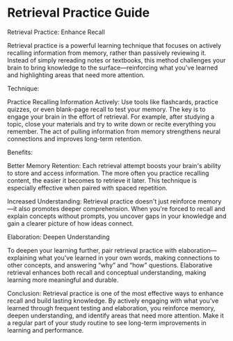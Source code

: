 # Retrieval Practice Guide

Retrieval Practice: Enhance Recall

Retrieval practice is a powerful learning technique that focuses on actively recalling information from memory, rather than passively reviewing it. Instead of simply rereading notes or textbooks, this method challenges your brain to bring knowledge to the surface—reinforcing what you've learned and highlighting areas that need more attention.

Technique:

Practice Recalling Information Actively:
Use tools like flashcards, practice quizzes, or even blank-page recall to test your memory. The key is to engage your brain in the effort of retrieval. For example, after studying a topic, close your materials and try to write down or recite everything you remember. The act of pulling information from memory strengthens neural connections and improves long-term retention.

Benefits:

Better Memory Retention:
Each retrieval attempt boosts your brain's ability to store and access information. The more often you practice recalling content, the easier it becomes to retrieve it later. This technique is especially effective when paired with spaced repetition.

Increased Understanding:
Retrieval practice doesn't just reinforce memory—it also promotes deeper comprehension. When you're forced to recall and explain concepts without prompts, you uncover gaps in your knowledge and gain a clearer picture of how ideas connect.

Elaboration: Deepen Understanding

To deepen your learning further, pair retrieval practice with elaboration—explaining what you’ve learned in your own words, making connections to other concepts, and answering “why” and “how” questions. Elaborative retrieval enhances both recall and conceptual understanding, making learning more meaningful and durable.

Conclusion:
Retrieval practice is one of the most effective ways to enhance recall and build lasting knowledge. By actively engaging with what you’ve learned through frequent testing and elaboration, you reinforce memory, deepen understanding, and identify areas that need more attention. Make it a regular part of your study routine to see long-term improvements in learning and performance.